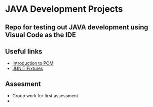 # JAVA Development Projects

## Repo for testing out JAVA development using Visual Code as the IDE


## Useful links

* [Introduction to POM](https://maven.apache.org/guides/introduction/introduction-to-the-pom.html)
* [JUNIT Fixtures](https://junit.org/junit4/cookbook.html)

## Assesment
* Group work for first assessment.
* 
